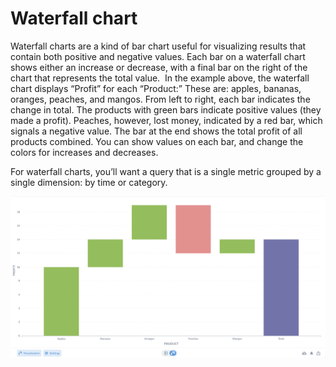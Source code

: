 # Waterfall chart

Waterfall charts are a kind of bar chart useful for visualizing results that contain both positive and negative values. Each bar on a waterfall chart shows either an increase or decrease, with a final bar on the right of the chart that represents the total value. ​ In the example above, the waterfall chart displays “Profit” for each “Product:” These are: apples, bananas, oranges, peaches, and mangos. From left to right, each bar indicates the change in total. The products with green bars indicate positive values (they made a profit). Peaches, however, lost money, indicated by a red bar, which signals a negative value. The bar at the end shows the total profit of all products combined. You can show values on each bar, and change the colors for increases and decreases.

For waterfall charts, you’ll want a query that is a single metric grouped by a single dimension: by time or category.

![](<../../.gitbook/assets/image (11).png>)
